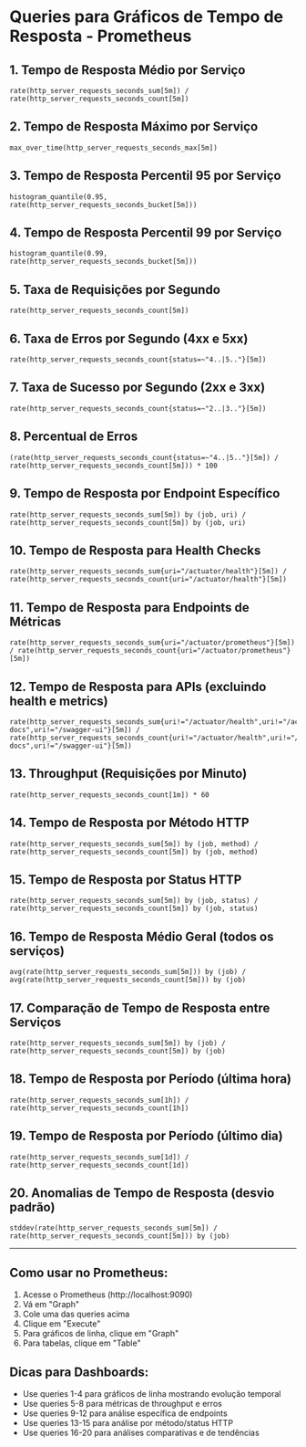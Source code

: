 # Queries para Gráficos de Tempo de Resposta - Prometheus

## 1. Tempo de Resposta Médio por Serviço
```
rate(http_server_requests_seconds_sum[5m]) / rate(http_server_requests_seconds_count[5m])
```

## 2. Tempo de Resposta Máximo por Serviço
```
max_over_time(http_server_requests_seconds_max[5m])
```

## 3. Tempo de Resposta Percentil 95 por Serviço
```
histogram_quantile(0.95, rate(http_server_requests_seconds_bucket[5m]))
```

## 4. Tempo de Resposta Percentil 99 por Serviço
```
histogram_quantile(0.99, rate(http_server_requests_seconds_bucket[5m]))
```

## 5. Taxa de Requisições por Segundo
```
rate(http_server_requests_seconds_count[5m])
```

## 6. Taxa de Erros por Segundo (4xx e 5xx)
```
rate(http_server_requests_seconds_count{status=~"4..|5.."}[5m])
```

## 7. Taxa de Sucesso por Segundo (2xx e 3xx)
```
rate(http_server_requests_seconds_count{status=~"2..|3.."}[5m])
```

## 8. Percentual de Erros
```
(rate(http_server_requests_seconds_count{status=~"4..|5.."}[5m]) / rate(http_server_requests_seconds_count[5m])) * 100
```

## 9. Tempo de Resposta por Endpoint Específico
```
rate(http_server_requests_seconds_sum[5m]) by (job, uri) / rate(http_server_requests_seconds_count[5m]) by (job, uri)
```

## 10. Tempo de Resposta para Health Checks
```
rate(http_server_requests_seconds_sum{uri="/actuator/health"}[5m]) / rate(http_server_requests_seconds_count{uri="/actuator/health"}[5m])
```

## 11. Tempo de Resposta para Endpoints de Métricas
```
rate(http_server_requests_seconds_sum{uri="/actuator/prometheus"}[5m]) / rate(http_server_requests_seconds_count{uri="/actuator/prometheus"}[5m])
```

## 12. Tempo de Resposta para APIs (excluindo health e metrics)
```
rate(http_server_requests_seconds_sum{uri!="/actuator/health",uri!="/actuator/prometheus",uri!="/api-docs",uri!="/swagger-ui"}[5m]) / rate(http_server_requests_seconds_count{uri!="/actuator/health",uri!="/actuator/prometheus",uri!="/api-docs",uri!="/swagger-ui"}[5m])
```

## 13. Throughput (Requisições por Minuto)
```
rate(http_server_requests_seconds_count[1m]) * 60
```

## 14. Tempo de Resposta por Método HTTP
```
rate(http_server_requests_seconds_sum[5m]) by (job, method) / rate(http_server_requests_seconds_count[5m]) by (job, method)
```

## 15. Tempo de Resposta por Status HTTP
```
rate(http_server_requests_seconds_sum[5m]) by (job, status) / rate(http_server_requests_seconds_count[5m]) by (job, status)
```

## 16. Tempo de Resposta Médio Geral (todos os serviços)
```
avg(rate(http_server_requests_seconds_sum[5m])) by (job) / avg(rate(http_server_requests_seconds_count[5m])) by (job)
```

## 17. Comparação de Tempo de Resposta entre Serviços
```
rate(http_server_requests_seconds_sum[5m]) by (job) / rate(http_server_requests_seconds_count[5m]) by (job)
```

## 18. Tempo de Resposta por Período (última hora)
```
rate(http_server_requests_seconds_sum[1h]) / rate(http_server_requests_seconds_count[1h])
```

## 19. Tempo de Resposta por Período (último dia)
```
rate(http_server_requests_seconds_sum[1d]) / rate(http_server_requests_seconds_count[1d])
```

## 20. Anomalias de Tempo de Resposta (desvio padrão)
```
stddev(rate(http_server_requests_seconds_sum[5m]) / rate(http_server_requests_seconds_count[5m])) by (job)
```

---

## Como usar no Prometheus:

1. Acesse o Prometheus (http://localhost:9090)
2. Vá em "Graph"
3. Cole uma das queries acima
4. Clique em "Execute"
5. Para gráficos de linha, clique em "Graph"
6. Para tabelas, clique em "Table"

## Dicas para Dashboards:

- Use queries 1-4 para gráficos de linha mostrando evolução temporal
- Use queries 5-8 para métricas de throughput e erros
- Use queries 9-12 para análise específica de endpoints
- Use queries 13-15 para análise por método/status HTTP
- Use queries 16-20 para análises comparativas e de tendências 